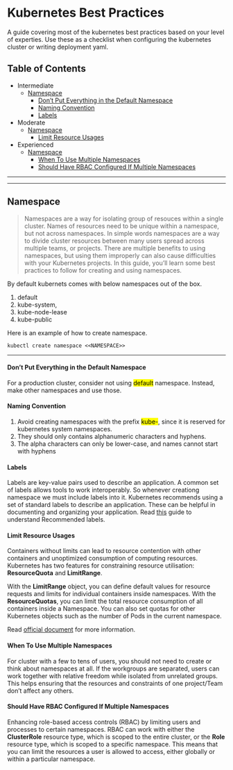 # Kubernetes Best Practices

A guide covering most of the kubernetes best practices based on your level of experties. Use these as a checklist when configuring the kubernetes cluster or writing deployment yaml.

## Table of Contents

- Intermediate
    + [Namespace](#namespace)
        + [Don’t Put Everything in the Default Namespace](#dont-put-everything-in-the-default-namespace)
        + [Naming Convention](#naming-convention)
        + [Labels](#labels)
- Moderate
    + [Namespace](#namespace)
        + [Limit Resource Usages](#limit-resource-usages)
- Experienced
    + [Namespace](#namespace)
        + [When To Use Multiple Namespaces](#when-to-use-multiple-namespaces)
        + [Should Have RBAC Configured If Multiple Namespaces](#should-have-rbac-configured-if-multiple-namespaces)

---
---

## Namespace

> Namespaces are a way for isolating group of resouces within a single cluster. Names of resources need to be unique within a namespace, but not across namespaces. In simple words namespaces are a way to divide cluster resources between many users spread across multiple teams, or projects. There are multiple benefits to using namespaces, but using them improperly can also cause difficulties with your Kubernetes projects. In this guide, you’ll learn some best practices to follow for creating and using namespaces.

By default kubernets comes with below namespaces out of the box.

1. default
2. kube-system, 
3. kube-node-lease
4. kube-public

Here is an example of how to create namespace.

```
kubectl create namespace <<NAMESPACE>>
```
---

#### Don’t Put Everything in the Default Namespace

For a production cluster, consider not using <mark>default</mark> namespace. Instead, make other namespaces and use those.

#### Naming Convention

1. Avoid creating namespaces with the prefix <mark>kube-</mark>, since it is reserved for kubernetes system namespaces.
2. They should only contains alphanumeric characters and hyphens.
3. The alpha characters can only be lower-case, and names cannot start with hyphens

#### Labels

Labels are key-value pairs used to describe an application. A common set of labels allows tools to work interoperably. So whenever creationg namespace we must include labels into it. Kubernetes recommends using a set of standard labels to describe an application. These can be helpful in documenting and organizing your application. Read [this](https://kubernetes.io/docs/concepts/overview/working-with-objects/common-labels/) guide to understand Recommended labels.

#### Limit Resource Usages

Containers without limits can lead to resource contention with other containers and unoptimized consumption of computing resources. Kubernetes has two features for constraining resource utilisation: <b>ResourceQuota</b> and <b>LimitRange</b>.

With the <b>LimitRange</b> object, you can define default values for resource requests and limits for individual containers inside namespaces.
With the <b>ResourceQuotas</b>, you can limit the total resource consumption of all containers inside a Namespace. You can also set quotas for other Kubernetes objects such as the number of Pods in the current namespace.

Read [official document](https://kubernetes.io/docs/concepts/policy/resource-quotas/) for more information.

#### When To Use Multiple Namespaces

For cluster with a few to tens of users, you should not need to create or think about namespaces at all. If the workgroups are separated, users can work together with relative freedom while isolated from unrelated groups. This helps ensuring that the resources and constraints of one project/Team don’t affect any others.

#### Should Have RBAC Configured If Multiple Namespaces

Enhancing role-based access controls (RBAC) by limiting users and processes to certain namespaces. RBAC can work with either the <b>ClusterRole</b> resource type, which is scoped to the entire cluster, or the <b>Role</b> resource type, which is scoped to a specific namespace. This means that you can limit the resources a user is allowed to access, either globally or within a particular namespace.